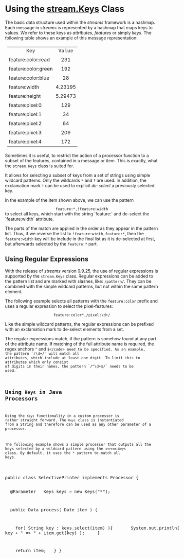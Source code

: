 
# Using the <a target="_blank" href="https://sfb876.de/streams/apidocs/index.html?stream/Keys.html">stream.Keys</a> Class

The basic data structure used within the *streams* framework is a hashmap. Each
message in *streams* is represented by a hashmap that maps keys to values. We
refer to these keys as *attributes*, *features* or simply *keys*. The following
table shows an example of this message representation:

<div style="margin: auto; text-align: center; width: 500px;" class="figure">
	<table style="padding: 5px;">
		<tr>
			<th style="font-family: Courier; font-weight: bold; color: #666;">Key</th>
			<th style="font-family: Courier; font-weight: bold; color: #666;">Value</th>
		</tr>
		<tr>
			<td style="padding: 5px;">feature:color:read</td>
			<td style="padding: 5px; text-align: center;">231</td>
		</tr>
		<tr>
			<td style="padding: 5px;">feature:color:green</td>
			<td style="padding: 5px; text-align: center;">192</td>
		</tr>
		<tr>
			<td style="padding: 5px;">feature:color:blue</td>
			<td style="padding: 5px; text-align: center;">28</td>
		</tr>
		<tr>
			<td style="padding: 5px;">feature:width</td>
			<td style="padding: 5px; text-align: center;">4.23195</td>
		</tr>
		<tr>
			<td style="padding: 5px;">feature:height</td>
			<td style="padding: 5px; text-align: center;">5.29473</td>
		</tr>
		<tr>
			<td style="padding: 5px;">feature:pixel:0</td>
			<td style="padding: 5px; text-align: center;">129</td>
		</tr>
		<tr>
			<td style="padding: 5px;">feature:pixel:1</td>
			<td style="padding: 5px; text-align: center;">34</td>
		</tr>
		<tr>
			<td style="padding: 5px;">feature:pixel:2</td>
			<td style="padding: 5px; text-align: center;">64</td>
		</tr>
		<tr>
			<td style="padding: 5px;">feature:pixel:3</td>
			<td style="padding: 5px; text-align: center;">209</td>
		</tr>
		<tr>
			<td style="padding: 5px;">feature:pixel:4</td>
			<td style="padding: 5px; text-align: center;">172</td>
		</tr>
	</table>
</div>

Sometimes it is useful, to restrict the action of a processor function to a subset
of the features, contained in a message or item. This is exactly, what the `stream.Keys`
class is suited for.

It allows for selecting a subset of keys from a set of strings using simple wildcard patterns.
Only the wildcards `*` and `?` are used. In addition, the exclamation mark `!` can be used to
explicit *de-select* a previously selected key.

In the example of the item shown above, we can use the pattern 
<div style="text-align: center;">
	<code>feature:*,!feature:width</code>
</div>
to select all keys, which start with the string `feature:` and de-select the `feature:width`
attribute. 

The parts of the match are applied in the order as they appear in the pattern list. Thus, if
we reverse the list to `!feature:width,feature:*`, then the `feature:width` key will be include
in the final list as it is de-selected at first, but afterwards selected by the `feature:*` part.


## Using Regular Expressions

With the release of *streams* version 0.9.25, the use of regular expressions is supported by
the `stream.Keys` class. Regular expressions can be added to the pattern list and are marked
with slashes, like: `/pattern/`. They can be combined with the simple wildcard patterns, but
not within the same pattern element.

The following example selects all patterns with the `feature:color` prefix and uses a regular
expression to select the pixel-features:

<div style="margin: auto; text-align: center;">
	<code>feature:color*,/pixel:\d+/</code>
</div>

Like the simple wildcard patterns, the regular expressions can be prefixed with an exclamation
mark to de-select elements from a set.


The regular expressions match, if the pattern is somehow found at any part of the attribute
name. If matching of the full attribute name is required, the regex anchors <code>^</code>
and <code>$</code> need to be specified. As an example, the pattern `/\d+/` will match all 
attributes, which include at least one digit. To limit this to attributes which only consist
of digits in their names, the pattern `/^\d+$/` needs to be used.


## Using <code>Keys</code> in Java Processors

Using the `Keys` functionality in a custom processor is rather straight forward. The `Keys`
class is instantiated from a String and therefore can be used as any other parameter of a
processor.

The following example shows a simple processor that outputs all the keys selected by a wildcard
pattern using the `stream.Keys` class. By default, it uses the `*` pattern to match all keys.

<div style="text-align: center; margin: auto; width: 600px;">
<pre style="text-align: left; width: 600px;"><code class="java" style="font-size: 14px;">public class SelectivePrinter implements Processor {

&nbsp;&nbsp;@Parameter
&nbsp;&nbsp;Keys keys = new Keys("*");

&nbsp;&nbsp;public Data process( Date item ) {

&nbsp;&nbsp;&nbsp;&nbsp;for( String key : keys.select(item) ){
&nbsp;&nbsp;&nbsp;&nbsp;&nbsp;&nbsp;System.out.println( key + " => " + item.get(key) );
&nbsp;&nbsp;&nbsp;&nbsp;}

&nbsp;&nbsp;&nbsp;&nbsp;return item;
&nbsp;&nbsp;}
}
</code></pre>
</div>